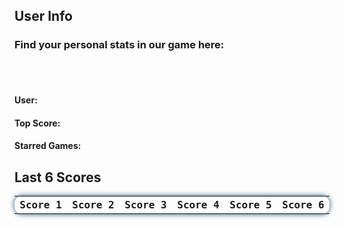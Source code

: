 <html>
  <style>
    #lastscore{
      font-family: 'Fira Mono', monospace !important;
      border-collapse: collapse;
      width: 100%;
      border-radius: 0.75em;
      box-shadow: 0 0 0.5em #175178;
      padding: 10px 10px;
      display: table;
    }
    
    #finder{
      position: absolute;
      top: 235px;
      left: 49%;
      justify-content: right;
      width: fit-content;
      height: fit-content;
      display: inline-block;
      padding: 10px;
    }

    #search{
      width: 200px;
      border-radius: 13px;
      text-align: center;
      height: fit-content;
      background-color: transparent !important;
      border: none;
      color: white;  
      box-shadow: 0 0 1em #175178;
    }

    ::placeholder{
      color: white; 
    }
    .navigation-button{
      height: 40px;
      width: 40px;
      background-color: #e5b76d;
      border-radius: 50%;
      display: inline-block;
      justify-content: center;
      padding: 0px;
      margin: 5px;
      font-size: 10pt;
      color: #20323f;
      border-width: 2px;
      box-shadow: 0 0 1em #175178;
    }

    #return-button{
      background-color: #368ac2;
      color: white;
      border-color: white;
    }
    #RegistrationError{
      text-align: center;
      align-self: center;
      background-color: rgb(223, 109, 109, 0.60);
      border-radius: 0.5em;
      min-height: 25px;
      width: 100%;
      line-height: 25px;
      display: none;
    }
    #RegistrationSuccess{
      text-align: center;
      align-self: center;
      background-color: rgb(109, 223, 109, 0.60);
      border-radius: 0.5em;
      min-height: 25px;
      width: 100%;
      line-height: 25px;
      display: none;
    }
  </style>

  <h2>User Info </h2>
  <h3>Find your personal stats in our game here: </h3>
  <br>
  <br>
  <h4>User:  </h4>
  <h4>Top Score:  </h4>
  <h4>Starred Games:  </h4>
  <h2>Last 6 Scores</h2>
  <table id="lastscore">
    <tr>
      <th>Score 1</th>
      <th>Score 2</th>
      <th>Score 3</th>
      <th>Score 4</th>
      <th>Score 5</th>
      <th>Score 6</th>
    </tr>
  </table>  
  <script>
//localStorage.getItem("lowScore")
  let userid = localStorage.getItem("userid");
    // Update the lastscore every 5 seconds
    setInterval(updateScore, 5000);
    // Retrieve the lastscore data and create the table when the page is loaded
    updateScore();
    function updateScore() {
      $.ajax({
        url: 'https://dncodecrunch.duckdns.org/api/lastscore/retrieve',
        type: 'GET',
        data: {"_username": "ekam"},
        dataType: 'json',
        success: function(response) {
          // Clear the current lastscore on update
          $('#lastscore tr').slice(1).remove();
          // Adds the new scores to the lastscore from the json response
          response.forEach(function(score) {
             $(‘#lastscore’).append(‘<tr><td>’ + score._score1 + ‘</td><td>’ + score._score2 + ‘</td><td>’ + score._score3 + ‘</td><td>’ + score._score4 + ‘</td><td>’ + score._score5 + ‘</td><td>’ + score._score6 + ‘</td></tr>’);
          });
        },
        error: function(error) {
          console.log(error);
        }
      });
    }
  </script>
</html>